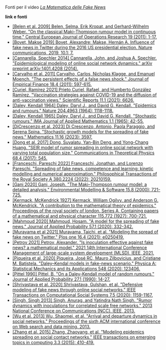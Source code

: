 Fonti per il video [_La Matematica delle Fake News_](https://youtu.be/9kowqRpEkG4)

**link e fonti**
  - [[Belen et al. 2009] Belen, Selma, Erik Kropat, and Gerhard-Wilhelm Weber. "On the classical Maki–Thompson rumour model in continuous time." Central European Journal of Operations Research 19 (2011): 1-17.](https://idp.springer.com/authorize/casa?redirect_uri=https://link.springer.com/content/pdf/10.1007/s10100-009-0120-4.pdf&casa_token=eTL7Xsn0DwsAAAAA:iaIdBfbIsGYiASuxc8GRikIN7hPguD_AFTr3l_4aqSF_vves6napbEHYjca3ADJBCGjSY6xjDKUjQybA9g)
  - [[Bovet, Makse 2019] Bovet, Alexandre; Makse, Hernán A. Influence of fake news in Twitter during the 2016 US presidential election. Nature communications, 2019, 10.1: 7.](https://www.nature.com/articles/s41467-018-07761-2.pdf)
  - [[Cannarella, Spechler 2014] Cannarella, John, and Joshua A. Spechler. "Epidemiological modeling of online social network dynamics." arXiv preprint arXiv:1401.4208 (2014).](https://arxiv.org/pdf/1401.4208/)
  - [[Carvalho et al. 2011] Carvalho, Carlos, Nicholas Klagge, and Emanuel Moench. "The persistent effects of a false news shock." Journal of Empirical Finance 18.4 (2011): 597-615.](https://www.sciencedirect.com/science/article/pii/S092753981100020X?casa_token=H-vuF0FlYA8AAAAA:ghpC2ggCylXBDywkRfSKeg7uGkaZeuz1ce8uJ97Tl5Me37Ro5ub1DBxIT3qCf4sDyxBVXldONHE)
  - [[Curiel, Ramírez 2021] Prieto Curiel, Rafael, and Humberto González Ramírez. "Vaccination strategies against COVID-19 and the diffusion of anti-vaccination views." Scientific Reports 11.1 (2021): 6626.](https://www.nature.com/articles/s41598-021-85555-1.pdf)
  - [[Daley, Kendall 1964] Daley, Daryl J., and David G. Kendall. "Epidemics and rumours." Nature 204.4963 (1964): 1118-1118.](https://www.nature.com/articles/2041118a0.pdf)
  - [[Daley, Kendall 1965] Daley, Daryl J., and David G. Kendall. "Stochastic rumours." IMA Journal of Applied Mathematics 1.1 (1965): 42-55.](https://scholar.google.it/scholar?output=instlink&q=info:AztrAuYo7-sJ:scholar.google.com/&hl=it&as_sdt=0,5&scillfp=5176395532823767007&oi=lle)
  - [[DiCrescenzo et al. 2023] Di Crescenzo, Antonio, Paola Paraggio, and Serena Spina. "Stochastic growth models for the spreading of fake news." Mathematics 11.16 (2023): 3597.](https://www.mdpi.com/2227-7390/11/16/3597)
  - [[Dong et al. 2017] Dong, Suyalatu, Yan-Bin Deng, and Yong-Chang Huang. "SEIR model of rumor spreading in online social network with varying total population size." Communications in Theoretical Physics 68.4 (2017): 545.](https://iopscience.iop.org/article/10.1088/0253-6102/68/4/545/pdf?casa_token=Ipp4yjEM5ccAAAAA:s_lyj24RdYbS6Lh1d2-eGA00DxWsi5NWXmbbEC_k7qTJM5tXM7w5jYbeWq5bnRPwgo_PHohq96a2krQ-NFU4gHes9yl_)
  - [[Franceschi, Pareschi 2022] Franceschi, Jonathan, and Lorenzo Pareschi. "Spreading of fake news, competence and learning: kinetic modelling and numerical approximation." Philosophical Transactions of the Royal Society A 380.2224 (2022): 20210159.](https://royalsocietypublishing.org/doi/full/10.1098/rsta.2021.0159)
  - [[Gani 2020] Gani, Joseph. "The Maki–Thompson rumour model: a detailed analysis." Environmental Modelling & Software 15.8 (2000): 721-725.](https://www.sciencedirect.com/science/article/pii/S1364815200000293?casa_token=6zHV6nXanrcAAAAA:orez0WssUjwkX6FwAxEz9_2YTyMWyOqbe6FP26uU92xGpOsZZL1XE0ZaSoOl-2f2e8pNrKsntmw)
  - [[Kermack, McKendrick 1927] Kermack, William Ogilvy, and Anderson G. McKendrick. "A contribution to the mathematical theory of epidemics." Proceedings of the royal society of london. Series A, Containing papers of a mathematical and physical character 115.772 (1927): 700-721.](https://royalsocietypublishing.org/doi/pdf/10.1098/rspa.1927.0118?download=true)
  - [[Mahmoud 2020] Mahmoud, Hosam. "A model for the spreading of fake news." Journal of Applied Probability 57.1 (2020): 332-342.](https://www.cambridge.org/core/journals/journal-of-applied-probability/article/model-for-the-spreading-of-fake-news/70EEC37DCA24C06C47B7D5F9C0CCA781)
  - [[Murayama et al 2021] Murayama, Taichi, et al. "Modeling the spread of fake news on Twitter." Plos one 16.4 (2021): e0250419.](https://journals.plos.org/plosone/article?id=10.1371/journal.pone.0250419&utm_source=miragenews&utm_medium=miragenews&utm_campaign=news)
  - [[Petrov 2021] Petrov, Alexander. "Is inoculation effective against fake news? a mathematical model." 2021 14th International Conference Management of large-scale system development (MLSD). IEEE, 2021.](https://ieeexplore.ieee.org/abstract/document/9600188)
  - [[Piqueira et al. 2020] Piqueira, José RC, Mauro Zilbovicius, and Cristiane M. Batistela. "Daley–Kendal models in fake-news scenario." Physica A: Statistical Mechanics and its Applications 548 (2020): 123406.](https://www.sciencedirect.com/science/article/pii/S0378437119319028?casa_token=bHNgIAncbE8AAAAA:cjUlag1NNGbSdZQn0SVJ6RegCTKkQDbFJLi-BghoE0iOaAH18KULYeT6eJpAKL99VmXuo1yc61Y)
  - [[Pittel 1990] Pittel, B. "On a Daley-Kendall model of random rumours." Journal of Applied Probability 27.1 (1990): 14-27.](https://www.jstor.org/stable/pdf/3214592.pdf?casa_token=PpSPHVoVR-MAAAAA:BioUEQwQdHIO90AqRg9NqGRI9InkBTVBuRCm5lLjYojixBzmstaWSjJFDoMbfesGpUNSk8w-wYhAoe4kI9SzhorIDxvNvcwd4rMorEE8onv8dJ1yydcF)
  - [[Shrivastava et al. 2020] Shrivastava, Gulshan, et al. "Defensive modeling of fake news through online social networks." IEEE Transactions on Computational Social Systems 7.5 (2020): 1159-1167.](https://ieeexplore.ieee.org/iel7/6570650/6780646/09167402.pdf?casa_token=OSCmZ9WHBhEAAAAA:VVkDNC8-Q1DHfNXkRpZTX3mGVxggQcHT5FaYKJI96U1RTiIQnT4_al5R1jNuwniU4ZvFvT6lOg)
  - [[Singh, Singh 2013] Singh, Anurag, and Yatindra Nath Singh. "Rumor dynamics with inoculations for correlated scale free networks." 2013 National Conference on Communications (NCC). IEEE, 2013.](https://ieeexplore.ieee.org/iel7/6480930/6487891/06488047.pdf?casa_token=WUXnY55cslEAAAAA:tvxRp7Pv3rxy0qjncB7ec05oUE-ynCXk1_BT6_yHQiqOmOjgfSJB6sWHYUayZhfiZczGh6UTVA)
  - [[Wu et al. 2013] Wu, Shaomei, et al. "Arrival and departure dynamics in social networks." Proceedings of the sixth ACM international conference on Web search and data mining. 2013.](https://dl.acm.org/doi/pdf/10.1145/2433396.2433425?casa_token=TnbKMRmO2uIAAAAA:OMhDLjDY0i3aGcJzzvdKHyrVXaJihBDXB1cRkg-3SLWPM2UKsszmCGd6ZiM4L7SDWYQDQ1CtaTUBJg)
  - [[Zhang et al. 2015] Zhang, Zhaoyang, et al. "Modeling epidemics spreading on social contact networks." IEEE transactions on emerging topics in computing 3.3 (2015): 410-419.](https://ieeexplore.ieee.org/iel7/6245516/6558478/07029011.pdf)
